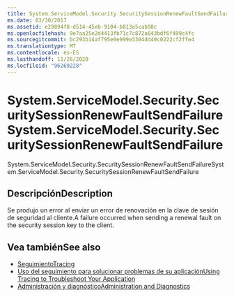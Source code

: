 ```yaml
---
title: System.ServiceModel.Security.SecuritySessionRenewFaultSendFailure
ms.date: 03/30/2017
ms.assetid: e29894f8-d514-45eb-9104-b813a5cab98c
ms.openlocfilehash: 9e7aa25e2d4413fb71c7c872a043bdf6f499c4fc
ms.sourcegitcommit: bc293b14af795e0e999e3304dd40c0222cf2ffe4
ms.translationtype: MT
ms.contentlocale: es-ES
ms.lasthandoff: 11/26/2020
ms.locfileid: "96269228"
---
```

# <a name="systemservicemodelsecuritysecuritysessionrenewfaultsendfailure"></a><span data-ttu-id="21646-102">System.ServiceModel.Security.SecuritySessionRenewFaultSendFailure</span><span class="sxs-lookup"><span data-stu-id="21646-102">System.ServiceModel.Security.SecuritySessionRenewFaultSendFailure</span></span>

<span data-ttu-id="21646-103">System.ServiceModel.Security.SecuritySessionRenewFaultSendFailure</span><span class="sxs-lookup"><span data-stu-id="21646-103">System.ServiceModel.Security.SecuritySessionRenewFaultSendFailure</span></span>  
  
## <a name="description"></a><span data-ttu-id="21646-104">Descripción</span><span class="sxs-lookup"><span data-stu-id="21646-104">Description</span></span>  

 <span data-ttu-id="21646-105">Se produjo un error al enviar un error de renovación en la clave de sesión de seguridad al cliente.</span><span class="sxs-lookup"><span data-stu-id="21646-105">A failure occurred when sending a renewal fault on the security session key to the client.</span></span>  
  
## <a name="see-also"></a><span data-ttu-id="21646-106">Vea también</span><span class="sxs-lookup"><span data-stu-id="21646-106">See also</span></span>

- [<span data-ttu-id="21646-107">Seguimiento</span><span class="sxs-lookup"><span data-stu-id="21646-107">Tracing</span></span>](index.md)
- [<span data-ttu-id="21646-108">Uso del seguimiento para solucionar problemas de su aplicación</span><span class="sxs-lookup"><span data-stu-id="21646-108">Using Tracing to Troubleshoot Your Application</span></span>](using-tracing-to-troubleshoot-your-application.md)
- [<span data-ttu-id="21646-109">Administración y diagnóstico</span><span class="sxs-lookup"><span data-stu-id="21646-109">Administration and Diagnostics</span></span>](../index.md)

